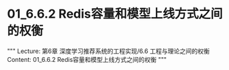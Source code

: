 # 01_6.6.2 Redis容量和模型上线方式之间的权衡

"""
Lecture: 第6章 深度学习推荐系统的工程实现/6.6 工程与理论之间的权衡
Content: 01_6.6.2 Redis容量和模型上线方式之间的权衡
"""


